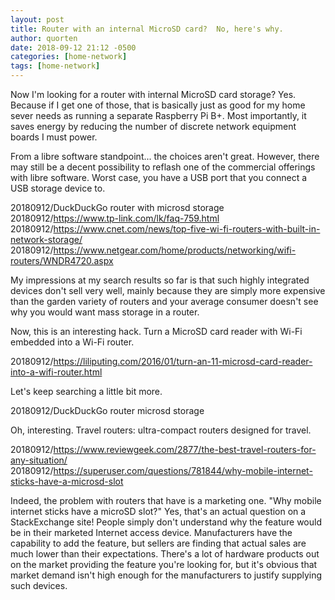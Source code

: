 ```yaml
---
layout: post
title: Router with an internal MicroSD card?  No, here's why.
author: quorten
date: 2018-09-12 21:12 -0500
categories: [home-network]
tags: [home-network]
---
```


Now I'm looking for a router with internal MicroSD card storage?  Yes.
Because if I get one of those, that is basically just as good for my
home sever needs as running a separate Raspberry Pi B+.  Most
importantly, it saves energy by reducing the number of discrete
network equipment boards I must power.

From a libre software standpoint... the choices aren't great.
However, there may still be a decent possibility to reflash one of the
commercial offerings with libre software.  Worst case, you have a USB
port that you connect a USB storage device to.

20180912/DuckDuckGo router with microsd storage  
20180912/https://www.tp-link.com/lk/faq-759.html  
20180912/https://www.cnet.com/news/top-five-wi-fi-routers-with-built-in-network-storage/  
20180912/https://www.netgear.com/home/products/networking/wifi-routers/WNDR4720.aspx

<!-- more -->

My impressions at my search results so far is that such highly
integrated devices don't sell very well, mainly because they are
simply more expensive than the garden variety of routers and your
average consumer doesn't see why you would want mass storage in a
router.

Now, this is an interesting hack.  Turn a MicroSD card reader with
Wi-Fi embedded into a Wi-Fi router.

20180912/https://liliputing.com/2016/01/turn-an-11-microsd-card-reader-into-a-wifi-router.html

Let's keep searching a little bit more.

20180912/DuckDuckGo router microsd storage

Oh, interesting.  Travel routers: ultra-compact routers designed
for travel.

20180912/https://www.reviewgeek.com/2877/the-best-travel-routers-for-any-situation/  
20180912/https://superuser.com/questions/781844/why-mobile-internet-sticks-have-a-microsd-slot

Indeed, the problem with routers that have is a marketing one.  "Why
mobile internet sticks have a microSD slot?"  Yes, that's an actual
question on a StackExchange site!  People simply don't understand why
the feature would be in their marketed Internet access device.
Manufacturers have the capability to add the feature, but sellers are
finding that actual sales are much lower than their expectations.
There's a lot of hardware products out on the market providing the
feature you're looking for, but it's obvious that market demand isn't
high enough for the manufacturers to justify supplying such devices.
